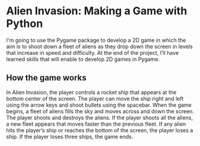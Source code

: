# Alien Invasion: Making a Game with Python
I'm going to use the 
Pygame package to develop a 2D game in which the aim is to shoot down a 
fleet of aliens as they drop down the screen in levels that increase in speed 
and difficulty. At the end of the project, I’ll have learned skills that will 
enable to develop  2D games in Pygame.

## How the game works

In Alien Invasion, the player controls a rocket ship that appears 
at the bottom center of the screen. The player can move the ship 
right and left using the arrow keys and shoot bullets using the 
spacebar. When the game begins, a fleet of aliens fills the sky 
and moves across and down the screen. The player shoots and 
destroys the aliens. If the player shoots all the aliens, a new fleet 
appears that moves faster than the previous fleet. If any alien hits 
the player’s ship or reaches the bottom of the screen, the player 
loses a ship. If the player loses three ships, the game ends.